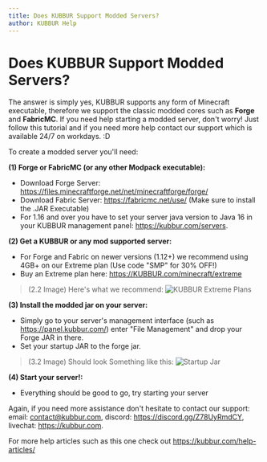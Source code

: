 ```yaml
---
title: Does KUBBUR Support Modded Servers?
author: KUBBUR Help
---
```


# Does KUBBUR Support Modded Servers?

The answer is simply yes, KUBBUR supports any form of Minecraft executable, therefore we support the classic modded cores such as **Forge** and **FabricMC**. 
If you need help starting a modded server, don't worry! Just follow this tutorial and if you need more help contact our support which is available 24/7 on workdays. :D

To create a modded server you'll need:

**(1) Forge or FabricMC (or any other Modpack executable):**
  - Download Forge Server: https://files.minecraftforge.net/net/minecraftforge/forge/
  - Download Fabric Server: https://fabricmc.net/use/ (Make sure to install the .JAR Executable)
  - For 1.16 and over you have to set your server java version to Java 16 in your KUBBUR management panel: https://kubbur.com/servers.

**(2) Get a KUBBUR or any mod supported server:**
  - For Forge and Fabric on newer versions (1.12+) we recommend using 4GB+ on our Extreme plan (Use code "SMP" for 30% OFF!)
  - Buy an Extreme plan here: https://KUBBUR.com/minecraft/extreme

> (2.2 Image) Here's what we recommend: ![KUBBUR Extreme Plans](https://i.imgur.com/5KTYpUS.png)

**(3) Install the modded jar on your server:**
  - Simply go to your server's management interface (such as https://panel.kubbur.com/) enter "File Management" and drop your Forge JAR in there. 
  - Set your startup JAR to the forge jar. 
  
> (3.2 Image) Should look Something like this: ![Startup Jar](https://i.imgur.com/2cwNNyi.png)

**(4) Start your server!:**
  - Everything should be good to go, try starting your server

Again, if you need more assistance don't hesitate to contact our support:
email: contact@kubbur.com, discord: https://discord.gg/Z78UyRmdCY, livechat: https://kubbur.com.

For more help articles such as this one check out https://kubbur.com/help-articles/
